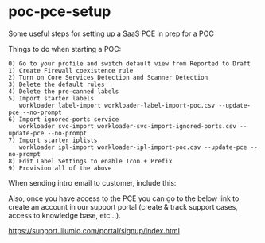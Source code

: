# poc-pce-setup
Some useful steps for setting up a SaaS PCE in prep for a POC

Things to do when starting a POC:

	0) Go to your profile and switch default view from Reported to Draft
	1) Create Firewall coexistence rule
	2) Turn on Core Services Detection and Scanner Detection
	3) Delete the default rules
	4) Delete the pre-canned labels
	5) Import starter labels
       workloader label-import workloader-label-import-poc.csv --update-pce --no-prompt
	6) Import ignored-ports service
       workloader svc-import workloader-svc-import-ignored-ports.csv --update-pce --no-prompt
	7) Import starter iplists
       workloader ipl-import workloader-ipl-import-poc.csv --update-pce --no-prompt
	8) Edit Label Settings to enable Icon + Prefix
	9) Provision all of the above

When sending intro email to customer, include this:

Also, once you have access to the PCE you can go to the below link to create an account in our support portal (create & track support cases, access to knowledge base, etc...).

https://support.illumio.com/portal/signup/index.html
